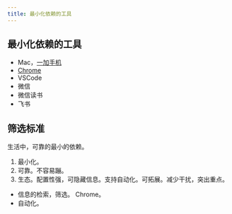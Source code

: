```yaml
---
title: 最小化依赖的工具
---
```


## 最小化依赖的工具
* Mac，[一加手机](./content/one-plus.md)
* [Chrome](./content/chrome.md)
* VSCode
* 微信
* 微信读书
* 飞书

## 筛选标准
生活中，可靠的最小的依赖。
1. 最小化。
2. 可靠。不容易蹦。
3. 生态。配置性强，可隐藏信息。支持自动化。可拓展。减少干扰，突出重点。

* 信息的检索，筛选。 Chrome。
* 自动化。 


